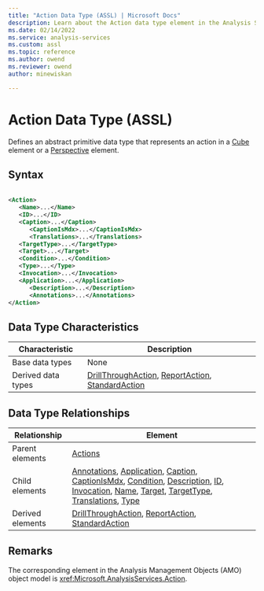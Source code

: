```yaml
---
title: "Action Data Type (ASSL) | Microsoft Docs"
description: Learn about the Action data type element in the Analysis Services Scripting Language (ASSL) schema.
ms.date: 02/14/2022
ms.service: analysis-services
ms.custom: assl
ms.topic: reference
ms.author: owend
ms.reviewer: owend
author: minewiskan

---
```

# Action Data Type (ASSL)

  Defines an abstract primitive data type that represents an action in a [Cube](../objects/cube-element-assl.md) element or a [Perspective](../objects/perspective-element-assl.md) element.  
  
## Syntax  
  
```xml  
  
<Action>  
   <Name>...</Name>  
   <ID>...</ID>  
   <Caption>...</Caption>  
      <CaptionIsMdx>...</CaptionIsMdx>  
      <Translations>...</Translations>  
   <TargetType>...</TargetType>  
   <Target>...</Target>  
   <Condition>...</Condition>  
   <Type>...</Type>  
   <Invocation>...</Invocation>  
   <Application>...</Application>  
      <Description>...</Description>  
      <Annotations>...</Annotations>  
</Action>  
```  
  
## Data Type Characteristics  
  
|Characteristic|Description|  
|--------------------|-----------------|  
|Base data types|None|  
|Derived data types|[DrillThroughAction](drillthroughaction-data-type-assl.md), [ReportAction](reportaction-data-type-assl.md), [StandardAction](standardaction-data-type-assl.md)|  
  
## Data Type Relationships  
  
|Relationship|Element|  
|------------------|-------------|  
|Parent elements|[Actions](../collections/actions-element-assl.md)|  
|Child elements|[Annotations](../collections/annotations-element-assl.md), [Application](../properties/application-element-assl.md), [Caption](../properties/caption-element-assl.md), [CaptionIsMdx](../properties/captionismdx-element-assl.md), [Condition](../properties/condition-element-assl.md), [Description](../properties/description-element-assl.md), [ID](../properties/id-element-assl.md), [Invocation](../properties/invocation-element-assl.md), [Name](../properties/name-element-assl.md), [Target](../properties/target-element-assl.md), [TargetType](../properties/targettype-element-assl.md), [Translations](../collections/translations-element-assl.md), [Type](../properties/type-element-action-assl.md)|  
|Derived elements|[DrillThroughAction](drillthroughaction-data-type-assl.md), [ReportAction](reportaction-data-type-assl.md), [StandardAction](standardaction-data-type-assl.md)|  
  
## Remarks  

 The corresponding element in the Analysis Management Objects (AMO) object model is <xref:Microsoft.AnalysisServices.Action>.  
